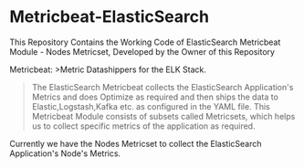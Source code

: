 # Metricbeat-ElasticSearch
This Repository Contains the Working Code of ElasticSearch Metricbeat Module - Nodes Metricset, Developed by the Owner of this Repository

Metricbeat: >Metric Datashippers for the ELK Stack.
>The ElasticSearch Metricbeat collects the ElasticSearch Application's Metrics and does Optimize as required and then ships the data to Elastic,Logstash,Kafka etc. as configured in the YAML file.
>This Metricbeat Module consists of subsets called Metricsets, which helps us to collect specific metrics of the application as required.

Currently we have the Nodes Metricset to collect the ElasticSearch Application's Node's Metrics.
